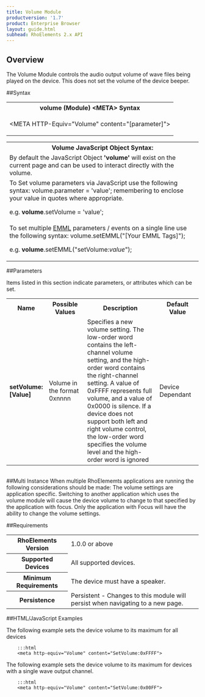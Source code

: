 ```yaml
---
title: Volume Module
productversion: '1.7'
product: Enterprise Browser
layout: guide.html
subhead: RhoElements 2.x API
---
```


## Overview
The Volume Module controls the audio output volume of wave files being played on the device. This does not set the volume of the device beeper.

##Syntax

<table class="re-table">
<tr>
<th class="tableHeading">volume (Module) &lt;META&gt; Syntax</th>
</tr>
<tr>
<td class="clsSyntaxCells clsOddRow"><p>&lt;META HTTP-Equiv="Volume" content="[parameter]"&gt;</p>
</td>
</tr>
</table>

<table class="re-table"><tr><th class="tableHeading">Volume JavaScript Object Syntax:</th></tr>
<tr><td class="clsSyntaxCells clsOddRow">
By default the JavaScript Object <b>'volume'</b> will exist on the current page and can be used to interact directly with the volume.
</td>
</tr>
<tr><td class="clsSyntaxCells clsEvenRow">
To Set volume parameters via JavaScript use the following syntax: volume.parameter = 'value'; remembering to enclose your value in quotes where appropriate.  
<P />e.g. <b>volume</b>.setVolume = 'value';
</td>
</tr>
<tr><td class="clsSyntaxCells clsOddRow">							
To set multiple <a href="/rhoelements/EMMLOverview">EMML</a> parameters / events on a single line use the following syntax: volume.setEMML("[Your EMML Tags]");
<P />
e.g. <b>volume</b>.setEMML("setVolume:<i>value</i>");							
</td>
</tr>
</table>

##Parameters

Items listed in this section indicate parameters, or attributes which can be set.

<table class="re-table"><col width="20%" /><col width="20%" /><col width="38%" /><col width="22%" /><tr><th class="tableHeading">Name</th><th class="tableHeading">Possible Values</th><th class="tableHeading">Description</th><th class="tableHeading">Default Value</th></tr>
<tr>
<td class="clsSyntaxCells clsOddRow"><b>setVolume:[Value]
</b></td>
<td class="clsSyntaxCells clsOddRow">Volume in the format 0xnnnn</td>
<td class="clsSyntaxCells clsOddRow">Specifies a new volume setting. The low-order word contains the left-channel volume setting, and the high-order word contains the right-channel setting. A value of 0xFFFF represents full volume, and a value of 0x0000 is silence. If a device does not support both left and right volume control, the low-order word specifies the volume level and the high-order word is ignored</td>
<td class="clsSyntaxCells clsOddRow">Device Dependant</td>
</tr>
</table>

<table class="re-table"><col width="78%" /><col width="8%" /><col width="1%" /><col width="5%" /><col width="1%" /><col width="5%" /><col width="2%" />
</table>

##Multi Instance
When multiple RhoElememts applications are running the following considerations should be made: The volume settings are application specific. Switching to another application which uses the volume module will cause the device volume to change to that specified by the application with focus. Only the application with Focus will have the ability to change the volume settings.

##Requirements

<table class="re-table"><tr>
<th class="tableHeading">RhoElements Version</th>
<td class="clsSyntaxCell clsEvenRow">1.0.0 or above
</td>
</tr>
<tr><th class="tableHeading">Supported Devices</th><td class="clsSyntaxCell clsOddRow">All supported devices.</td></tr>
<tr><th class="tableHeading">Minimum Requirements</th><td class="clsSyntaxCell clsOddRow">The device must have a speaker.</td>
</tr>
<tr><th class="tableHeading">Persistence</th><td class="clsSyntaxCell clsEvenRow">Persistent - Changes to this module will persist when navigating to a new page.</td>
</tr>
</table>


##HTML/JavaScript Examples

The following example sets the device volume to its maximum for all devices

		:::html
		<meta http-equiv="Volume" content="SetVolume:0xFFFF">
		
The following example sets the device volume to its maximum for devices with a single wave output channel.
		
		:::html
		<meta http-equiv="Volume" content="SetVolume:0x00FF">
		
